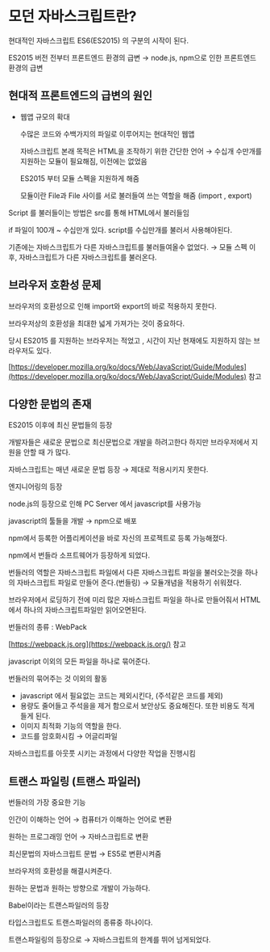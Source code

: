 # 모던 자바스크립트란?

현대적인 자바스크립트 ES6(ES2015) 의 구분의 시작이 된다.

 ES2015 버전 전부터 프론트엔드 환경의 급변 → node.js, npm으로 인한 프론트엔드 환경의 급변

## 현대적 프론트엔드의 급변의 원인

- 웹앱 규모의 확대

    수많은 코드와 수백가지의 파일로 이루어지는 현대적인 웹앱

    자바스크립트 본래 목적은 HTML을 조작하기 위한 간단한 언어 → 수십개 수만개를 지원하는 모듈이 필요해짐, 이전에는 없었음

    ES2015 부터 모듈 스펙을 지원하게 해줌

    모듈이란 File과 File 사이를 서로 불러들여 쓰는 역할을 해줌 (import , export)

Script 를 불러들이는 방법은 src를 통해 HTML에서 불러들임 

if 파일이 100개 ~ 수십만개 있다. script를 수십만개를 불러서 사용해야된다.

기존에는 자바스크립트가 다른 자바스크립트를 불러들여올수 없었다. → 모듈 스펙 이후, 자바스크립트가 다른 자바스크립트를 불러온다.

## 브라우저 호환성 문제

브라우저의 호환성으로 인해 import와 export의 바로 적용하지 못한다.

브라우저상의 호환성을 최대한 넓게 가져가는 것이 중요하다.

당시 ES2015 를 지원하는 브라우저는 적었고 , 시간이 지난 현재에도 지원하지 않는 브라우저도 있다.

[https://developer.mozilla.org/ko/docs/Web/JavaScript/Guide/Modules](https://developer.mozilla.org/ko/docs/Web/JavaScript/Guide/Modules) 참고

## 다양한 문법의 존재

ES2015 이후에 최신 문법들의 등장 

개발자들은 새로운 문법으로 최신문법으로 개발을 하려고한다 하지만 브라우저에서 지원을 안할 때 가 많다.

자바스크립트는 매년 새로운 문법 등장 → 제대로 적용시키지 못한다.

엔지니어링의 등장

node.js의 등장으로 인해 PC Server 에서 javascript를 사용가능

javascript의 툴들을 개발 → npm으로 배포

npm에서 등록한 어플리케이션을 바로 자신의 프로젝트로 등록 가능해졌다.

npm에서 번들라 소프트웨어가 등장하게 되었다.

번들러의 역할은 자바스크립트 파일에서 다른 자바스크립트 파일을 불러오는것을 하나의 자바스크립트 파일로 만들어 준다.(번들링) → 모듈개념을 적용하기 쉬워졌다.

브라우저에서 로딩하기 전에 미리 많은 자바스크립트 파일을 하나로 만들어줘서 HTML 에서 하나의 자바스크립트파일만 읽어오면된다.

번들러의 종류 : WebPack

[https://webpack.js.org](https://webpack.js.org/) 참고

javascript 이외의 모든 파일을 하나로 묶어준다.

번들러의 묶어주는 것 이외의 활동

- javascript 에서 필요없는 코드는 제외시킨다, (주석같은 코드를 제외)
- 용량도 줄어들고 주석을을 제거 함으로서 보안상도 중요해진다. 또한 비용도 적게 들게 된다.
- 이미지 최적화 기능의 역할을 한다.
- 코드를 암호화시킴 → 어글리파일

자바스크립트를 아웃풋 시키는 과정에서 다양한 작업을 진행시킴

## 트랜스 파일링 (트랜스 파일러)

번들러의 가장 중요한 기능

인간이 이해하는 언어 → 컴퓨터가 이해하는 언어로 변환

원하는 프로그래밍 언어 → 자바스크립트로 변환

최신문법의 자바스크립트 문법 → ES5로 변환시켜줌

브라우저의 호환성을 해결시켜준다.

원하는 문법과 원하는 방향으로 개발이 가능하다. 

Babel이라는 트랜스파일러의 등장

타입스크립트도 트랜스파일러의 종류중 하나이다.

트랜스파일링의 등장으로 → 자바스크립트의 한계를 뛰어 넘게되었다.